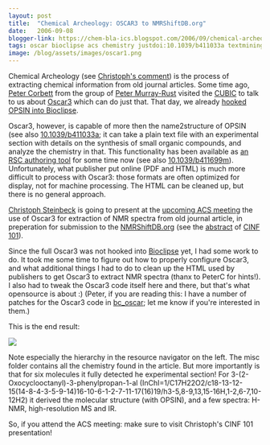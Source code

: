 ```yaml
---
layout: post
title:  "Chemical Archeology: OSCAR3 to NMRShiftDB.org"
date:   2006-09-08
blogger-link: https://chem-bla-ics.blogspot.com/2006/09/chemical-archeology-oscar3-to.html
tags: oscar bioclipse acs chemistry justdoi:10.1039/b411033a textmining justdoi:10.1039/b411699m
image: /blog/assets/images/oscar1.png
---
```


Chemical Archeology (see [Christoph's comment](http://wiki.cubic.uni-koeln.de/blog/pivot/entry.php?id=7#body)) is the
process of extracting chemical information from old journal articles. Some time ago,
[Peter Corbett](http://wwmm.ch.cam.ac.uk/blogs/corbett/) from the group of [Peter Murray-Rust](http://wwmm.ch.cam.ac.uk/blogs/murrayrust/)
visited the [CUBIC](http://almost.cubic.uni-koeln.de/jrg/) to talk to us about
[Oscar3](http://wwmm.ch.cam.ac.uk/wikis/wwmm/index.php/Oscar3) which can do just that. That day, we already
[hooked OPSIN into Bioclipse](http://chem-bla-ics.blogspot.com/2006/06/text-mining-for-chemistry-using-oscar3.html).

Oscar3, however, is capable of more then the name2structure of OPSIN (see also
[10.1039/b411033a](httpa://doi.org/10.1039/b411033a); it can take a plain text file with an experimental section
with details on the synthesis of small organic compounds, and analyze the chemistry in that. This functionality has been
available as [an RSC authoring tool](http://www.rsc.org/Publishing/ReSourCe/AuthorGuidelines/AuthoringTools/index.asp)
for some time now (see also [10.1039/b411699m](https://doi.org/10.1039/b411699m)). Unfortunately, what publisher put
online (PDF and HTML) is much more difficult to process with Oscar3: those formats are often optimized for display,
not for machine processing. The HTML can be cleaned up, but there is no general approach.

[Christoph Steinbeck](http://wiki.cubic.uni-koeln.de/blog/) is going to present at the
[upcoming ACS meeting](http://www.chemistry.org/portal/a/c/s/1/acsdisplay.html?DOC=meetings%5Csanfrancisco2006%5Chome.html)
the use of Oscar3 for extraction of NMR spectra from old journal article, in preperation for submission to the
[NMRShiftDB.org](http://www.nmrshiftdb.org/) (see the [abstract](http://wiki.cubic.uni-koeln.de/blog/pivot/entry.php?id=4#body)
of [CINF 101](http://oasys2.confex.com/acs/232nm/techprogram/P981204.HTM)).

Since the full Oscar3 was not hooked into [Bioclipse](http://www.bioclipse.net/) yet, I had some work to do. It took me
some time to figure out how to properly configure Oscar3, and what additional things I had to do to clean up the HTML
used by publishers to get Oscar3 to extract NMR spectra (thanx to PeterC for hints!). I also had to tweak the Oscar3
code itself here and there, but that's what opensource is about :) (Peter, if you are reading this: I have a number
of patches for the Oscar3 code in [bc_oscar](http://svn.sourceforge.net/viewvc/bioclipse/trunk/bc_oscar/);
let me know if you're interested in them.)

This is the end result:

![](/blog/assets/images/oscar1.png)

Note especially the hierarchy in the resource navigator on the left. The misc folder contains all the chemistry found in the article. But more importantly is that for six molecules it fully detected he experimental section! For 3-(2-Oxocyclooctanyl)-3-phenylpropan-1-al (InChI=1/C17H22O2/c18-13-12-15(14-8-4-3-5-9-14)16-10-6-1-2-7-11-17(16)19/h3-5,8-9,13,15-16H,1-2,6-7,10-12H2) it derived the molecular structure (with OPSIN), and a few spectra: H-NMR, high-resolution MS and IR.

So, if you attend the ACS meeting: make sure to visit Christoph's CINF 101 presentation!

